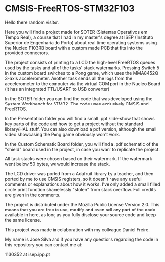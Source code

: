 # CMSIS-FreeRTOS-STM32F103

Hello there random visitor.

Here you will find a project made for SOTER (Sistemas Operativos em Tempo Real), a course that I had in my master's degree at ISEP (Instituto Superior de Engenharia do Porto) about real time operating systems using the Nucleo F103RB board with a custom made PCB that fits into the provided connectors.

The project consists of printing to a LCD the high-level FreeRTOS queues used by the tasks and all of the tasks' stack watermarks. Pressing Switch 5 in the custom board switches to a Pong game, which uses the MMA8452Q 3-axis accelerometer. Another task sends all the logs from the accelerometer to the computer via the virtual COM port in the Nucleo Board (it has an integrated TTL/USART to USB converter).

In the SOTER folder you can find the code that was developed using the System Workbench for STM32. The code uses exclusively CMSIS and FreeRTOS.

In the Presentation folder you will find a small .ppt slide-show that shows key parts of the code and how to get a project without the standard library/HAL stuff. You can also download a pdf version, although the small video showcasing the Pong game obviously won't work.

In the Custom Schematic Board folder, you will find a .pdf schematic of the "shield" board used in the project, in case you want to replicate the project.

All task stacks were chosen based on their watermark. If the watermark went below 50 bytes, we would increase the stack.

The LCD driver was ported from a Adafruit library by a teacher, and then ported by me to use CMSIS registers, so it doesn't have any useful comments or explanations about how it works. I've only added a small filled circle print function shamelessly "stolen" from stack overflow. Full credits are given in the comments.

The project is distributed under the Mozilla Public License Version 2.0.
This means that you are free to use, modify and even sell any part of the code available in here, as long as you fully disclose your source code and keep the same license.

This project was made in colaboration with my colleague Daniel Freire.

My name is Jose Silva and if you have any questions regarding the code in this repository you can contact me at:

1130352 at isep.ipp.pt

